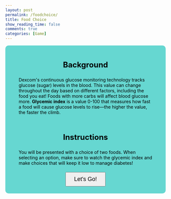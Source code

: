 ```yaml
---
layout: post
permalink: /foodchoice/
title: Food Choice
show_reading_time: false
comments: true
categories: [Game]
---
```

<style>
h1 {
    font-size: 30px;
}
h3 {
    font-size: 24px;
    color: #000000;
}
.container {
    position: relative;
    display: flex;
    flex-direction: column;
    align-items: center;
    justify-content: center;
}


.overlay {
    position: fixed;
    top: 0;
    left: 0;
    width: 100vw;
    height: 100vh;
    background-color: #66D7D1;
    z-index: 9999;
    display: flex;
    justify-content: center;
    align-items: center;
}
.help-box {
    max-width: 900px;
    padding: 30px;
    background: transparent;
    color: #000;
    text-align: center;
}
.help {
    position: absolute;
    top: 0;
    left: 0;
    width: 100%;
    background-color: #66D7D1;
    z-index: 10;
    padding: 20px 40px;
    box-sizing: border-box;
    border: 2px solid transparent;
    border-radius: 10px;
    display: block;
}

.help-instructions {
    font-size: 24px;
    text-align: center;
}
.help p {
    color:#000000;
}
.help-btn {
    margin-top: 20px;
    padding: 10px 25px;
    font-size: 18px;
    display: block;
    margin-left: auto;
    margin-right: auto;
}


.card-container {
    display: flex;
    justify-content: center;
    gap: 20px;
    margin-top: 20px;
}
.food-card {
    width: 300px;
    height: 300px;
    border: 2px solid transparent;
    border-radius: 10px;
    background-color: #58A618;
    /*background-color: #f3f3f3;*/
    display: flex;
    flex-direction: column;
    align-items: center;
    justify-content: flex-start;
    transition: transform 0.3s ease;
    padding: 10px;
    cursor: pointer;
}
.food-card img {
    display: block;
    width: 200px;
    height: 200px;
    justify-content: center;
}
.food-card div {
    display: flex;
    flex-direction: column;
    align-items: center;
    text-align: center;
    margin-top: 10px;
}
.food-card:nth-child(odd):hover {
  transform: rotate(-2deg);
}
/* evens are right */
.food-card:nth-child(even):hover {
  transform: rotate(2deg);
}
.food-card:first-child {
    margin-right: 300px;
}
</style>

<div class="container">

<h3 style="text-align: center;">Make the best choices for your body to keep your glucose levels low!</h3>

<button class="help-btn toggle-help-btn">Help</button>

<div class="help" id="help">
    <p class="help-instructions"><strong>Background</strong></p>
    <p>Dexcom's continuous glucose monitoring technology tracks glucose (sugar) levels in the blood. This value can change throughout the day based on different factors, including the food you eat! Foods with more carbs will affect blood glucose more. <strong>Glycemic index</strong> is a value 0-100 that measures how fast a food will cause glucose levels to rise—the higher the value, the faster the climb.</p>
    <br>
    <p class="help-instructions"><strong>Instructions</strong></p>
    <p>You will be presented with a choice of two foods. When selecting an option, make sure to watch the glycemic index and make choices that will keep it low to manage diabetes!</p>
    <button class="help-btn toggle-help-btn">Let's Go!</button>
</div>

<div class="card-container" id="card-container"></div>

<h3 style="text-align: center;">Total Glycemic Index: <span id="total-gi">0</span></h3>
</div>


<script type="module">
import { pythonURI, fetchOptions } from '{{ site.baseurl }}/assets/js/api/config.js';

function toggleHelp() {
    const helpBox = document.getElementById("help");
    if (helpBox.style.display === 'none') {
        helpBox.style.display = 'block';
    } else {
        helpBox.style.display = 'none';
    }
}

document.querySelectorAll('.toggle-help-btn').forEach(btn => {
    btn.addEventListener('click', toggleHelp);
});

let totalGI = 0;
let currentPairNumber = 1;

async function fetchFoodPair(pairNumber) {
    let response = await fetch(`${pythonURI}/api/foodchoice?number=${pairNumber}`);
    let data = await response.json();
    if (data.length === 0) {
        document.getElementById("card-container").innerHTML = "<p style='text-align:center;'>Good job making healthy choices!</p>";
        return;
    }
    displayFoodPair(data);
}

function displayFoodPair(pair) {
    let container = document.getElementById("card-container");
    container.innerHTML = "";

    pair.forEach(food => {
        let foodCard = document.createElement("div");
        foodCard.classList.add("food-card");
        foodCard.setAttribute("data-glycemic", food.glycemic_index);
        let imgSrc = food.image ? `data:image/png;base64,${food.image}` : 'default-image.jpg';

        foodCard.innerHTML = `
            <img src="${imgSrc}" alt="${food.food}">
            <div>
                <span style="color: black">${food.food}</span>
                <span style="color: black">Glycemic Index: ${food.glycemic_index}</span>
            </div>
        `;

        foodCard.onclick = () => {
            totalGI += food.glycemic_index;
            document.getElementById("total-gi").textContent = totalGI;
            currentPairNumber++;
            fetchFoodPair(currentPairNumber);
        };

        container.appendChild(foodCard);
    });
}

fetchFoodPair(currentPairNumber);
</script>